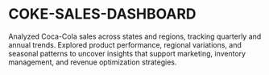 # COKE-SALES-DASHBOARD
Analyzed Coca-Cola sales across states and regions, tracking quarterly and annual trends. Explored product performance, regional variations, and seasonal patterns to uncover insights that support marketing, inventory management, and revenue optimization strategies.
